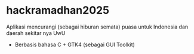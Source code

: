 # hackramadhan2025
Aplikasi mencurangi (sebagai hiburan semata) puasa untuk Indonesia dan daerah sekitar nya UwU

* Berbasis bahasa C + GTK4 (sebagai GUI Toolkit)
